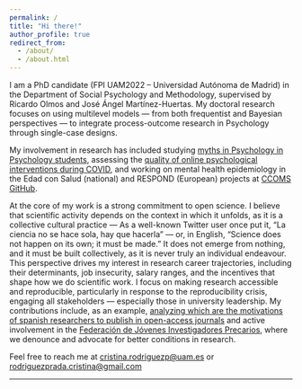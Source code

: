 ```yaml
---
permalink: /
title: "Hi there!"
author_profile: true
redirect_from: 
  - /about/
  - /about.html
---
```


I am a PhD candidate (FPI UAM2022 – Universidad Autónoma de Madrid) in the 
Department of Social Psychology and Methodology, supervised by Ricardo Olmos and
José Ángel Martínez-Huertas. My doctoral research focuses on using multilevel 
models — from both frequentist and Bayesian perspectives — to integrate 
process-outcome research in Psychology through single-case designs.

My involvement in research has included studying [myths in Psychology in Psychology students](https://peerj.com/articles/13811/#aff-1), assessing
the [quality of online psychological interventions during COVID](https://online.ucpress.edu/collabra/article/9/1/90197/198723), and working 
on mental health epidemiology in the Edad con Salud (national) and RESPOND 
(European) projects at [CCOMS GitHub](https://github.com/CCOMS-UAM). 

At the core of my work is a strong commitment to open science. I believe that 
scientific activity depends on the context in which it unfolds, as it is a 
collective cultural practice — As a well-known Twitter user once put it, 
“La ciencia no se hace sola, hay que hacerla” — or, in English, 
“Science does not happen on its own; it must be made.” It does not emerge from 
nothing, and it must be built collectively, as it is never truly an individual endeavour.
This perspective drives my interest in research career trajectories, including 
their determinants, job insecurity, salary ranges, and the 
incentives that shape how we do scientific work. I focus on making research 
accessible and reproducible, particularly in response to the reproducibility crisis, engaging all stakeholders 
— especially those in university leadership. My contributions include, as an example,
[analyzing which are the motivations of spanish researchers to publish in open-access journals](https://redc.revistas.csic.es/index.php/redc/article/view/1555) 
and active involvement in the [Federación de Jóvenes Investigadores Precarios](https://fji.precarios.org), 
where we denounce and advocate for better conditions in research.

Feel free to reach me at [cristina.rodriguezp@uam.es](mailto:cristina.rodriguezp@uam.es) 
or [rodriguezprada.cristina@gmail.com](mailto:rodriguezprada.cristina@gmail.com )

------